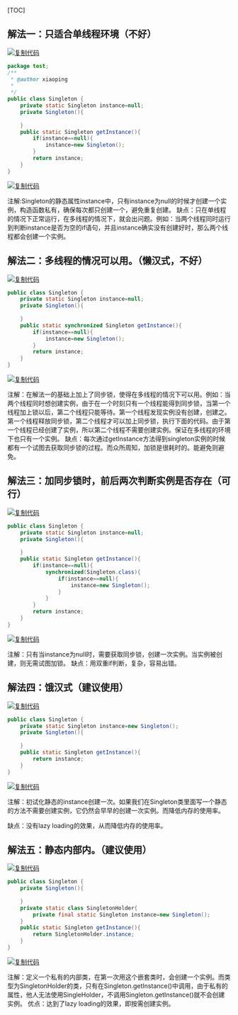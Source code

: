 [TOC]



## 解法一：只适合单线程环境（不好）

[![复制代码](https://common.cnblogs.com/images/copycode.gif)](javascript:void(0);)

```java
package test;
/**
 * @author xiaoping
 *
 */
public class Singleton {
    private static Singleton instance=null;
    private Singleton(){
        
    }
    public static Singleton getInstance(){
        if(instance==null){
            instance=new Singleton();
        }
        return instance;
    }
}
```

[![复制代码](https://common.cnblogs.com/images/copycode.gif)](javascript:void(0);)

注解:Singleton的静态属性instance中，只有instance为null的时候才创建一个实例，构造函数私有，确保每次都只创建一个，避免重复创建。
缺点：只在单线程的情况下正常运行，在多线程的情况下，就会出问题。例如：当两个线程同时运行到判断instance是否为空的if语句，并且instance确实没有创建好时，那么两个线程都会创建一个实例。

## 解法二：多线程的情况可以用。（懒汉式，不好）

[![复制代码](https://common.cnblogs.com/images/copycode.gif)](javascript:void(0);)

```java
public class Singleton {
    private static Singleton instance=null;
    private Singleton(){
        
    }
    public static synchronized Singleton getInstance(){
        if(instance==null){
            instance=new Singleton();
        }
        return instance;
    }
}
```

[![复制代码](https://common.cnblogs.com/images/copycode.gif)](javascript:void(0);)

注解：在解法一的基础上加上了同步锁，使得在多线程的情况下可以用。例如：当两个线程同时想创建实例，由于在一个时刻只有一个线程能得到同步锁，当第一个线程加上锁以后，第二个线程只能等待。第一个线程发现实例没有创建，创建之。第一个线程释放同步锁，第二个线程才可以加上同步锁，执行下面的代码。由于第一个线程已经创建了实例，所以第二个线程不需要创建实例。保证在多线程的环境下也只有一个实例。
缺点：每次通过getInstance方法得到singleton实例的时候都有一个试图去获取同步锁的过程。而众所周知，加锁是很耗时的。能避免则避免。

## 解法三：加同步锁时，前后两次判断实例是否存在（可行）

[![复制代码](https://common.cnblogs.com/images/copycode.gif)](javascript:void(0);)

```java
public class Singleton {
    private static Singleton instance=null;
    private Singleton(){
        
    }
    public static Singleton getInstance(){
        if(instance==null){
            synchronized(Singleton.class){
                if(instance==null){
                    instance=new Singleton();
                }
            }
        }
        return instance;
    }
}
```

[![复制代码](https://common.cnblogs.com/images/copycode.gif)](javascript:void(0);)

注解：只有当instance为null时，需要获取同步锁，创建一次实例。当实例被创建，则无需试图加锁。
缺点：用双重if判断，复杂，容易出错。

## 解法四：饿汉式（建议使用）

[![复制代码](https://common.cnblogs.com/images/copycode.gif)](javascript:void(0);)

```java
public class Singleton {
    private static Singleton instance=new Singleton();
    private Singleton(){
        
    }
    public static Singleton getInstance(){
        return instance;
    }
}
```

[![复制代码](https://common.cnblogs.com/images/copycode.gif)](javascript:void(0);)

注解：初试化静态的instance创建一次。如果我们在Singleton类里面写一个静态的方法不需要创建实例，它仍然会早早的创建一次实例。而降低内存的使用率。

缺点：没有lazy loading的效果，从而降低内存的使用率。

## 解法五：静态内部内。（建议使用）

[![复制代码](https://common.cnblogs.com/images/copycode.gif)](javascript:void(0);)

```java
public class Singleton {
    private Singleton(){
        
    }
    private static class SingletonHolder{
        private final static Singleton instance=new Singleton();
    }
    public static Singleton getInstance(){
        return SingletonHolder.instance;
    }
}
```

[![复制代码](https://common.cnblogs.com/images/copycode.gif)](javascript:void(0);)

注解：定义一个私有的内部类，在第一次用这个嵌套类时，会创建一个实例。而类型为SingletonHolder的类，只有在Singleton.getInstance()中调用，由于私有的属性，他人无法使用SingleHolder，不调用Singleton.getInstance()就不会创建实例。
优点：达到了lazy loading的效果，即按需创建实例。